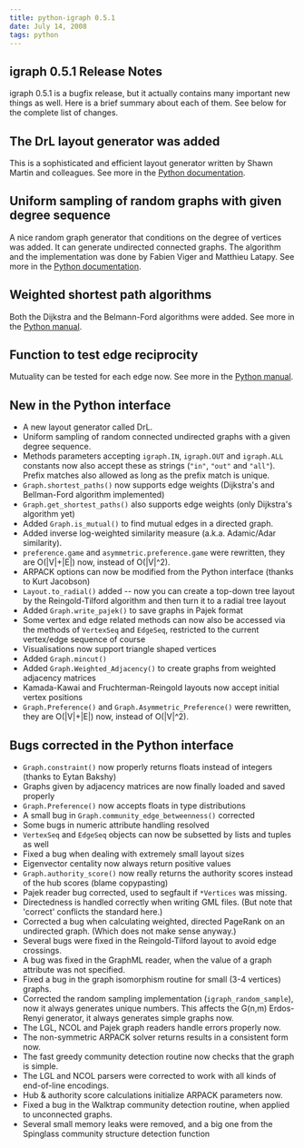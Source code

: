 ```yaml
---
title: python-igraph 0.5.1
date: July 14, 2008
tags: python
---
```


igraph 0.5.1 Release Notes
--------------------------

igraph 0.5.1 is a bugfix release, but it actually contains many 
important new things as well. Here is a brief summary about each of 
them. See below for the complete list of changes.

<!--more-->

## The DrL layout generator was added

This is a sophisticated and efficient layout generator written by 
Shawn Martin and colleagues. See more in the 
<a href="doc-0.5.1/python/igraph.GraphBase-class.html#layout_drl">
Python documentation</a>.

## Uniform sampling of random graphs with given degree sequence

A nice random graph generator that conditions on the degree of vertices 
was added. It can generate undirected connected graphs.
The algorithm and the implementation was done by Fabien Viger and
Matthieu Latapy. See more in the 
<a href="doc-0.5.1/python/igraph.GraphBase-class.html#Degree_Sequence">
Python documentation</a>.

## Weighted shortest path algorithms

Both the Dijkstra and the Belmann-Ford algorithms were added. 
See more in the 
<a href="doc-0.5.1/python/igraph.GraphBase-class.html#shortest_paths">
Python manual</a>.

## Function to test edge reciprocity

Mutuality can be tested for each edge now. See more in the 
<a href="doc-0.5.1/python/igraph.GraphBase-class.html#reciprocity">
Python manual</a>.

New in the Python interface
---------------------------

- A new layout generator called DrL.
- Uniform sampling of random connected undirected graphs with a 
  given degree sequence.
- Methods parameters accepting `igraph.IN`, `igraph.OUT` and `igraph.ALL`
  constants now also accept these as strings (`"in"`, `"out"` and `"all"`).
  Prefix matches also allowed as long as the prefix match is unique.
- `Graph.shortest_paths()` now supports edge weights (Dijkstra's and
  Bellman-Ford algorithm implemented)
- `Graph.get_shortest_paths()` also supports edge weights
  (only Dijkstra's algorithm yet)
- Added `Graph.is_mutual()` to find mutual edges in a directed graph.
- Added inverse log-weighted similarity measure (a.k.a. Adamic/Adar
  similarity).
- `preference.game` and `asymmetric.preference.game` were 
  rewritten, they are O(|V|+|E|) now, instead of O(|V|^2).
- ARPACK options can now be modified from the Python interface
  (thanks to Kurt Jacobson)
- `Layout.to_radial()` added -- now you can create a top-down tree
  layout by the Reingold-Tilford algorithm and then turn it to a
  radial tree layout
- Added `Graph.write_pajek()` to save graphs in Pajek format
- Some vertex and edge related methods can now also be accessed via
  the methods of `VertexSeq` and `EdgeSeq`, restricted to the current
  vertex/edge sequence of course
- Visualisations now support triangle shaped vertices
- Added `Graph.mincut()`
- Added `Graph.Weighted_Adjacency()` to create graphs from weighted
  adjacency matrices
- Kamada-Kawai and Fruchterman-Reingold layouts now accept initial
  vertex positions
- `Graph.Preference()` and `Graph.Asymmetric_Preference()` were 
  rewritten, they are O(|V|+|E|) now, instead of O(|V|^2).

Bugs corrected in the Python interface
--------------------------------------

- `Graph.constraint()` now properly returns floats instead of integers
  (thanks to Eytan Bakshy)
- Graphs given by adjacency matrices are now finally loaded and saved
  properly
- `Graph.Preference()` now accepts floats in type distributions
- A small bug in `Graph.community_edge_betweenness()` corrected
- Some bugs in numeric attribute handling resolved
- `VertexSeq` and `EdgeSeq` objects can now be subsetted by lists and
  tuples as well
- Fixed a bug when dealing with extremely small layout sizes
- Eigenvector centality now always return positive values
- `Graph.authority_score()` now really returns the authority scores
  instead of the hub scores (blame copypasting)
- Pajek reader bug corrected, used to segfault if `*Vertices`
  was missing.
- Directedness is handled correctly when writing GML files.
  (But note that 'correct' conflicts the standard here.)
- Corrected a bug when calculating weighted, directed PageRank on an 
  undirected graph. (Which does not make sense anyway.)
- Several bugs were fixed in the Reingold-Tilford layout to avoid 
  edge crossings.
- A bug was fixed in the GraphML reader, when the value of a graph
  attribute was not specified.
- Fixed a bug in the graph isomorphism routine for small (3-4 vertices)
  graphs.
- Corrected the random sampling implementation (`igraph_random_sample`),
  now it always generates unique numbers. This affects the 
  G(n,m) Erdos-Renyi generator, it always generates simple graphs now.
- The LGL, NCOL and Pajek graph readers handle errors properly now.
- The non-symmetric ARPACK solver returns results in a consistent form
  now.
- The fast greedy community detection routine now checks that the graph
  is simple.
- The LGL and NCOL parsers were corrected to work with all 
  kinds of end-of-line encodings.
- Hub & authority score calculations initialize ARPACK parameters now.
- Fixed a bug in the Walktrap community detection routine, when applied 
  to unconnected graphs.
- Several small memory leaks were removed, and a big one from the Spinglass
  community structure detection function

